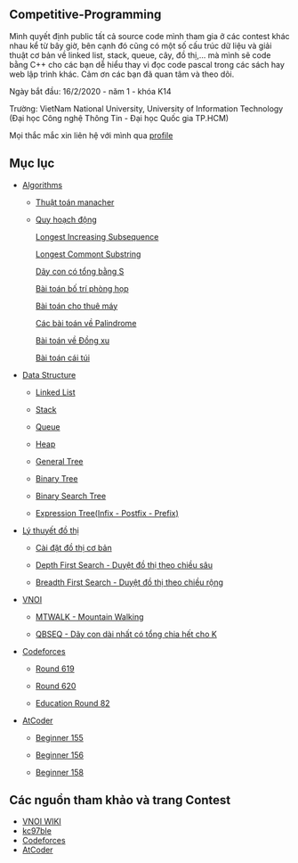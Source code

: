 ## Competitive-Programming
Mình quyết định public tất cả source code mình tham gia ở các contest khác nhau kể từ bây giờ, bên cạnh đó cũng có một số cấu trúc dữ liệu và giải thuật cơ bản về linked list, stack, queue, cây, đồ thị,... mà mình sẽ code bằng C++ cho các bạn dễ hiểu thay vì đọc code pascal trong các sách hay web lập trình khác. Cảm ơn các bạn đã quan tâm và theo dõi.

Ngày bắt đầu: 16/2/2020 - năm 1 - khóa K14

Trường: VietNam National University, University of Information Technology (Đại học Công nghệ Thông Tin - Đại học Quốc gia TP.HCM)


Mọi thắc mắc xin liên hệ với mình qua [profile](https://nghoanglong.github.io/)

## Mục lục

- [Algorithms](https://github.com/nghoanglong/Competitive-Programming/tree/master/CPP-learning/Algorithm)

   - [Thuật toán manacher](https://github.com/nghoanglong/Competitive-Programming/blob/master/CPP-learning/Algorithm/Manacher.cpp)
   - [Quy hoạch động](https://github.com/nghoanglong/Competitive-Programming/tree/master/CPP-learning/DynamicProgramming)

       [Longest Increasing Subsequence](https://github.com/nghoanglong/Competitive-Programming/blob/master/CPP-learning/DynamicProgramming/LIQ.cpp)
   
       [Longest Commont Substring](https://github.com/nghoanglong/Competitive-Programming/blob/master/CPP-learning/DynamicProgramming/LCS.cpp)

       [Dãy con có tổng bằng S](https://github.com/nghoanglong/Competitive-Programming/blob/master/CPP-learning/DynamicProgramming/SEQ.cpp)       

       [Bài toán bố trí phòng họp](https://github.com/nghoanglong/Competitive-Programming/blob/master/CPP-learning/DynamicProgramming/BoTriPhongHop.cpp)

       [Bài toán cho thuê máy](https://github.com/nghoanglong/Competitive-Programming/blob/master/CPP-learning/DynamicProgramming/MachineRental.cpp)

       [Các bài toán về Palindrome](https://github.com/nghoanglong/Competitive-Programming/blob/master/CPP-learning/DynamicProgramming/Palindrome.cpp)

       [Bài toán về Đồng xu](https://github.com/nghoanglong/Competitive-Programming/blob/master/CPP-learning/DynamicProgramming/Coins.cpp)

       [Bài toán cái túi](https://github.com/nghoanglong/Competitive-Programming/blob/master/CPP-learning/DynamicProgramming/SuperMarket.cpp)


- [Data Structure](https://github.com/nghoanglong/Competitive-Programming/tree/master/CPP-learning/DataStructure)

   - [Linked List](https://github.com/nghoanglong/Competitive-Programming/blob/master/CPP-learning/DataStructure/Linked-list.cpp)
 
   - [Stack](https://github.com/nghoanglong/Competitive-Programming/blob/master/CPP-learning/DataStructure/Stack.cpp)

   - [Queue](https://github.com/nghoanglong/Competitive-Programming/blob/master/CPP-learning/DataStructure/Queue.cpp)

   - [Heap](https://github.com/nghoanglong/Competitive-Programming/blob/master/CPP-learning/DataStructure/Heap.cpp)

   - [General Tree](https://github.com/nghoanglong/Competitive-Programming/blob/master/CPP-learning/DataStructure/GeneralTree.cpp)

   - [Binary Tree](https://github.com/nghoanglong/Competitive-Programming/blob/master/CPP-learning/DataStructure/BinaryTree.cpp)

   - [Binary Search Tree](https://github.com/nghoanglong/Competitive-Programming/blob/master/CPP-learning/DataStructure/BinarySearchTree.cpp)

   - [Expression Tree(Infix - Postfix - Prefix)](https://github.com/nghoanglong/Competitive-Programming/blob/master/CPP-learning/DataStructure/infix-prefix-postfix.cpp)


 - [Lý thuyết đồ thị](https://github.com/nghoanglong/Competitive-Programming/tree/master/CPP-learning/GraphTheory)

    - [Cài đặt đồ thị cơ bản](https://github.com/nghoanglong/Competitive-Programming/blob/master/CPP-learning/GraphTheory/Basic.cpp)

    - [Depth First Search - Duyệt đồ thị theo chiều sâu](https://github.com/nghoanglong/Competitive-Programming/blob/master/CPP-learning/GraphTheory/DFS.cpp)

    - [Breadth First Search - Duyệt đồ thị theo chiều rộng](https://github.com/nghoanglong/Competitive-Programming/blob/master/CPP-learning/GraphTheory/BFS.cpp)


- [VNOI](https://github.com/nghoanglong/Competitive-Programming/tree/master/VNOI)

   - [MTWALK - Mountain Walking](https://github.com/nghoanglong/Competitive-Programming/tree/master/VNOI/MTWALK.cpp)

   - [QBSEQ - Dãy con dài nhất có tổng chia hết cho K](https://github.com/nghoanglong/Competitive-Programming/tree/master/VNOI/QBSEQ.cpp)


- [Codeforces](https://github.com/nghoanglong/Competitive-Programming/tree/master/codeforce)

  - [Round 619](https://github.com/nghoanglong/Competitive-Programming/tree/master/codeforce/round-619)

  - [Round 620](https://github.com/nghoanglong/Competitive-Programming/tree/master/codeforce/round-620)

  - [Education Round 82](https://github.com/nghoanglong/Competitive-Programming/tree/master/codeforce/education-round82)

- [AtCoder](https://github.com/nghoanglong/Competitive-Programming/tree/master/Atcoder)

  - [Beginner 155](https://github.com/nghoanglong/Competitive-Programming/tree/master/Atcoder/Beginner155)

  - [Beginner 156](https://github.com/nghoanglong/Competitive-Programming/tree/master/Atcoder/Beginner156)

  - [Beginner 158](https://github.com/nghoanglong/Competitive-Programming/tree/master/Atcoder/Beginner158)



## Các nguồn tham khảo và trang Contest

  - [VNOI WIKI](https://vnoi.info/wiki/Home)
  - [kc97ble](https://sites.google.com/site/kc97ble/)
  - [Codeforces](https://codeforces.com/)
  - [AtCoder](https://atcoder.jp/contests/)
